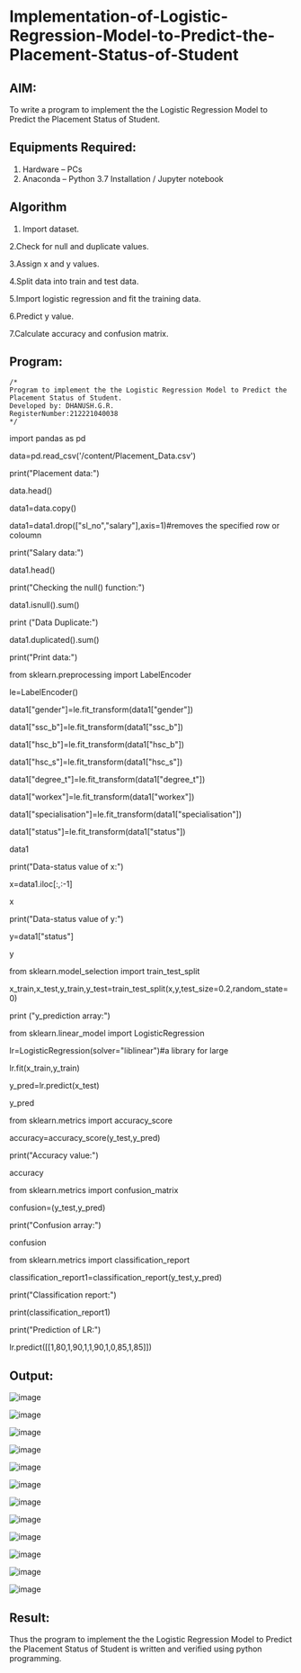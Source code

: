 # Implementation-of-Logistic-Regression-Model-to-Predict-the-Placement-Status-of-Student

## AIM:
To write a program to implement the the Logistic Regression Model to Predict the Placement Status of Student.

## Equipments Required:
1. Hardware – PCs
2. Anaconda – Python 3.7 Installation / Jupyter notebook

## Algorithm
1. Import dataset.

2.Check for null and duplicate values.

3.Assign x and y values.

4.Split data into train and test data.

5.Import logistic regression and fit the training data.

6.Predict y value.

7.Calculate accuracy and confusion matrix.


## Program:
```
/*
Program to implement the the Logistic Regression Model to Predict the Placement Status of Student.
Developed by: DHANUSH.G.R.
RegisterNumber:212221040038  
*/
```
import pandas as pd

data=pd.read_csv('/content/Placement_Data.csv')

print("Placement data:")

data.head()


data1=data.copy()

data1=data1.drop(["sl_no","salary"],axis=1)#removes the specified row or coloumn

print("Salary data:")

data1.head()

print("Checking the null() function:")

data1.isnull().sum()

print ("Data Duplicate:")

data1.duplicated().sum()

print("Print data:")

from sklearn.preprocessing import LabelEncoder

le=LabelEncoder()

data1["gender"]=le.fit_transform(data1["gender"])

data1["ssc_b"]=le.fit_transform(data1["ssc_b"])

data1["hsc_b"]=le.fit_transform(data1["hsc_b"])

data1["hsc_s"]=le.fit_transform(data1["hsc_s"])

data1["degree_t"]=le.fit_transform(data1["degree_t"])

data1["workex"]=le.fit_transform(data1["workex"])

data1["specialisation"]=le.fit_transform(data1["specialisation"])

data1["status"]=le.fit_transform(data1["status"])

data1


print("Data-status value of x:")

x=data1.iloc[:,:-1]

x


print("Data-status value of y:")

y=data1["status"]

y


from sklearn.model_selection import train_test_split

x_train,x_test,y_train,y_test=train_test_split(x,y,test_size=0.2,random_state=0)


print ("y_prediction array:")

from sklearn.linear_model import LogisticRegression

lr=LogisticRegression(solver="liblinear")#a library for large

lr.fit(x_train,y_train)

y_pred=lr.predict(x_test)

y_pred


from sklearn.metrics import accuracy_score 

accuracy=accuracy_score(y_test,y_pred) 

print("Accuracy value:")

accuracy


from sklearn.metrics import confusion_matrix 

confusion=(y_test,y_pred) 

print("Confusion array:")

confusion


from sklearn.metrics import classification_report 

classification_report1=classification_report(y_test,y_pred) 

print("Classification report:")

print(classification_report1)



print("Prediction of LR:")

lr.predict([[1,80,1,90,1,1,90,1,0,85,1,85]])

## Output:
![image](https://github.com/Dhanush12022004/Implementation-of-Logistic-Regression-Model-to-Predict-the-Placement-Status-of-Student/assets/128135558/32d0da15-2334-4be9-b1e1-632c4bdbb3e8)

![image](https://github.com/Dhanush12022004/Implementation-of-Logistic-Regression-Model-to-Predict-the-Placement-Status-of-Student/assets/128135558/e0d0476e-3f2f-4bd1-8e32-64c7284a56e6)

![image](https://github.com/Dhanush12022004/Implementation-of-Logistic-Regression-Model-to-Predict-the-Placement-Status-of-Student/assets/128135558/d209608d-4fd9-42b6-9ebd-803effa4e656)

![image](https://github.com/Dhanush12022004/Implementation-of-Logistic-Regression-Model-to-Predict-the-Placement-Status-of-Student/assets/128135558/86099f5a-475b-4334-bccf-f02618640632)

![image](https://github.com/Dhanush12022004/Implementation-of-Logistic-Regression-Model-to-Predict-the-Placement-Status-of-Student/assets/128135558/446d036c-3e7e-45cf-85b4-88c7b838b509)


![image](https://github.com/Dhanush12022004/Implementation-of-Logistic-Regression-Model-to-Predict-the-Placement-Status-of-Student/assets/128135558/68a4e8ee-2ca6-4eed-88ef-6a32607f2185)

![image](https://github.com/Dhanush12022004/Implementation-of-Logistic-Regression-Model-to-Predict-the-Placement-Status-of-Student/assets/128135558/466aec79-dad2-422d-9e66-9857cc69599e)

![image](https://github.com/Dhanush12022004/Implementation-of-Logistic-Regression-Model-to-Predict-the-Placement-Status-of-Student/assets/128135558/c68ea5df-6267-4d38-9ee5-a8b68ccadfbf)

![image](https://github.com/Dhanush12022004/Implementation-of-Logistic-Regression-Model-to-Predict-the-Placement-Status-of-Student/assets/128135558/093ae3fc-a3b6-4599-895d-484ee9c1047c)

![image](https://github.com/Dhanush12022004/Implementation-of-Logistic-Regression-Model-to-Predict-the-Placement-Status-of-Student/assets/128135558/566f6774-7b4e-4797-81d2-8f92d6fb901c)

![image](https://github.com/Dhanush12022004/Implementation-of-Logistic-Regression-Model-to-Predict-the-Placement-Status-of-Student/assets/128135558/7f01d323-91f5-4271-aadc-b31520b31534)

![image](https://github.com/Dhanush12022004/Implementation-of-Logistic-Regression-Model-to-Predict-the-Placement-Status-of-Student/assets/128135558/50e8ede8-d5d0-4033-9116-d53218d05e8c)


## Result:
Thus the program to implement the the Logistic Regression Model to Predict the Placement Status of Student is written and verified using python programming.
